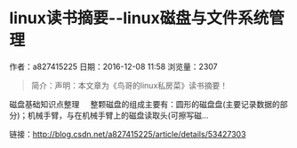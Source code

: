 # linux读书摘要--linux磁盘与文件系统管理
作者：a827415225
日期：2016-12-08 11:58
浏览量：2307
> 简介：声明：本文章为《鸟哥的linux私房菜》读书摘要！



磁盘基础知识点整理
    整颗磁盘的组成主要有：圆形的磁盘盘(主要记录数据的部分)；机械手臂，与在机械手臂上的磁盘读取头(可擦写磁...

 链接：http://blog.csdn.net/a827415225/article/details/53427303
